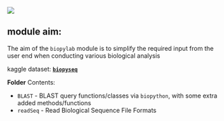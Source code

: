 ![](https://i.imgur.com/x1chlWl.png)

## module aim:
The aim of the <code>biopylab</code> module is to simplify the required input from the user end when conducting various biological analysis

kaggle dataset: **<code>[biopyseq](https://www.kaggle.com/datasets/shtrausslearning/biopylib)</code>**

**Folder** Contents:
- <code>BLAST</code> - BLAST query functions/classes via <code>biopython</code>, with some extra added methods/functions
- <code>readSeq</code> - Read Biological Sequence File Formats 
